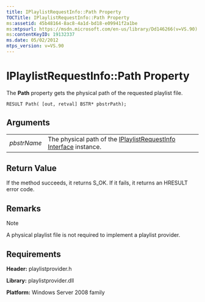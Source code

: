 ```yaml
---
title: IPlaylistRequestInfo::Path Property
TOCTitle: IPlaylistRequestInfo::Path Property
ms:assetid: 45b48164-8ac8-4a1d-bd18-e09941f2a1be
ms:mtpsurl: https://msdn.microsoft.com/en-us/library/Dd146266(v=VS.90)
ms:contentKeyID: 19132337
ms.date: 05/02/2012
mtps_version: v=VS.90
---
```


# IPlaylistRequestInfo::Path Property

The **Path** property gets the physical path of the requested playlist file.

    RESULT Path( [out, retval] BSTR* pbstrPath);

## Arguments

|||
|--- |--- |
|*pbstrName*|The physical path of the [IPlaylistRequestInfo Interface](https://msdn.microsoft.com/library/dd146293) instance.|


## Return Value

If the method succeeds, it returns S\_OK. If it fails, it returns an HRESULT error code.

## Remarks

> [!NOTE]  
> A physical playlist file is not required to implement a playlist provider.

## Requirements

**Header:** playlistprovider.h

**Library:** playlistprovider.dll

**Platform:** Windows Server 2008 family

